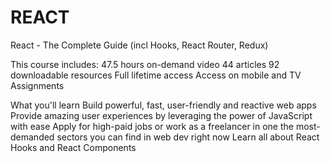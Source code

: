 # REACT
React - The Complete Guide (incl Hooks, React Router, Redux)

This course includes:
47.5 hours on-demand video
44 articles
92 downloadable resources
Full lifetime access
Access on mobile and TV
Assignments

What you'll learn
Build powerful, fast, user-friendly and reactive web apps
Provide amazing user experiences by leveraging the power of JavaScript with ease
Apply for high-paid jobs or work as a freelancer in one the most-demanded sectors you can find in web dev right now
Learn all about React Hooks and React Components
